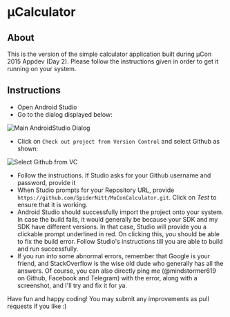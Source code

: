 µCalculator
===========

About
-----

This is the version of the simple calculator application built during µCon 2015 Appdev (Day 2). Please follow the instructions given in order to get it running on your system.

Instructions
------------

- Open Android Studio
- Go to the dialog displayed below:

![Main AndroidStudio Dialog](http://s25.postimg.org/k9y5v4eun/screenshot_1445447397.jpg)

- Click on `Check out project from Version Control` and select Github as shown:

![Select Github from VC](http://s25.postimg.org/vatb0573j/screenshot_1445447440.jpg)

- Follow the instructions. If Studio asks for your Github username and password, provide it
- When Studio prompts for your Repository URL, provide `https://github.com/SpiderNitt/MuConCalculator.git`. Click on _Test_ to ensure that it is working.
- Android Studio should successfully import the project onto your system. In case the build fails, it would generally be because your SDK and my SDK have different versions. In that case, Studio will provide you a clickable prompt underlined in red. On clicking this, you should be able to fix the build error. Follow Studio's instructions till you are able to build and run successfully.
- If you run into some abnormal errors, remember that Google is your friend, and StackOverflow is the wise old dude who generally has all the answers. Of course, you can also directly ping me (@mindstormer619 on Github, Facebook and Telegram) with the error, along with a screenshot, and I'll try and fix it for ya.

Have fun and happy coding! You may submit any improvements as pull requests if you like :)